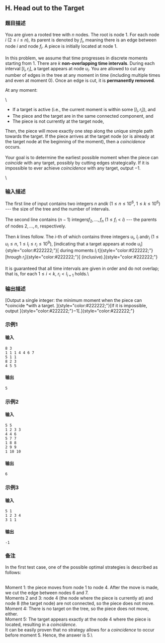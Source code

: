 ## H. Head out to the Target

### 题目描述

You are given a rooted tree with $n$ nodes.
The root is node $1$. For each node $i$ ($2 \leq i \leq n$),
its parent is denoted by $f_i$, meaning there
is an edge between node $i$ and node $f_i$. A piece is initially located at node $1$.\
\
In this problem, we assume that time progresses in discrete moments
starting from $1$. There are $k$ **non-overlapping time intervals**.
During each interval $[l_i, r_i]$, a target
appears at node $u_i$. You are allowed to cut
any number of edges in the tree at any moment in time (including
multiple times and even at moment $0$). Once
an edge is cut, it is **permanently removed**.

<div>

At any moment:

\
- If a target is active (i.e., the current moment is within some $[l_i, r_i]$), and
- The piece and the target are in the same connected component, and
- The piece is not currently at the target node,

Then, the piece will move exactly one step along the unique simple path
towards the target. If the piece arrives at the target node (or is
already at the target node at the beginning of the moment), then a
*coincidence* occurs.\
\
Your goal is to determine the earliest possible moment when the piece
can *coincide* with any target, possibly by cutting edges strategically.
If it is impossible to ever achieve *coincidence* with any target,
output $−1$.

\

</div>

### 输入描述

The first line of input contains two integers $n$ and$k$ ($1 \leq n \leq 10^6$, $1 \leq k \leq 10^6$) --- the size of the
tree and the number of intervals.\
\
The second line contains $(n - 1)$ integers$f_2, \ldots, f_n$ ($1 \leq f_i < i$) --- the parents of nodes $2, \ldots, n$, respectively.\
\
Then $k$ lines follow. The $i$-th of which contains three integers $u_i$, $l_i$ and$r_i$ ($1 \leq u_i \leq n$, $1 \leq l_i \leq r_i \leq 10^9$), [indicating
that a target appears at
node $u_i$]{style="color:#222222;"}[ during
moments $l_i$ t]{style="color:#222222;"}[hrough $r_i$]{style="color:#222222;"}[ (inclusive).]{style="color:#222222;"}\
\
It is guaranteed that all time intervals are given in order and do not
overlap; that is, for each $1 \leq i < k$, $r_i < l_{i+1}$ holds.\

### 输出描述

<div>

[Output a single integer: the minimum moment when the piece can
*coincide *with a target. ]{style="color:#222222;"}[If it is impossible,
output ]{style="color:#222222;"}$-1$[.]{style="color:#222222;"}

</div>

### 示例1

#### 输入

```plain
8 3
1 1 1 4 4 6 7
5 1 1
8 2 3
4 5 5
```

#### 输出

```plain
5
```

### 示例2

#### 输入

```plain
5 5
1 2 3 3
4 4 6
5 7 7
1 8 8
2 9 9
1 10 10
```

#### 输出

```plain
6
```

### 示例3

#### 输入

```plain
5 1
1 2 3 4
3 1 1
```

#### 输出

```plain
-1
```

### 备注

In the first test case, one of the possible optimal strategies is
described as follows:

\
Moment $1$: the piece moves from node $1$ to node $4$.
After the move is made, we cut the edge between nodes $6$ and $7$.\
Moments $2$ and $3$: node $4$ (the
node where the piece is currently at) and node $8$ (the target node) are not connected, so
the piece does not move.\
Moment $4$: There is no target on the tree,
so the piece does not move, either.\
Moment $5$: The target appears exactly at the
node $4$ where the piece is located,
resulting in a *coincidence*.\
It can be easily proven that no strategy allows for a *coincidence* to
occur before moment $5$. Hence, the answer is $5$.\

